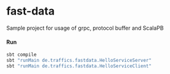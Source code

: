 # fast-data
Sample project for usage of grpc, protocol buffer and ScalaPB

#### Run
```bash
sbt compile
sbt "runMain de.traffics.fastdata.HelloServiceServer"
sbt "runMain de.traffics.fastdata.HelloServiceClient"
```
